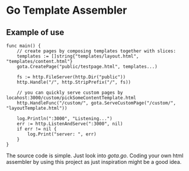 
# Go Template Assembler

## Example of use 

```
func main() {
	// create pages by composing templates together with slices:
	templates := []string{"templates/layout.html", "templates/content.html"}
	gota.CreatePage("public/testpage.html", templates...)

	fs := http.FileServer(http.Dir("public"))
	http.Handle("/", http.StripPrefix("/", fs))

	// you can quickly serve custom pages by locahost:3000/custom/pickSomeContentTemplate.html
	http.HandleFunc("/custom/", gota.ServeCustomPage("/custom/", "layoutTemplate.html"))

	log.Println(":3000", "Listening...")
	err := http.ListenAndServe(":3000", nil)
	if err != nil {
		log.Print("server: ", err)
	}
}
```

The source code is simple. Just look into *gota.go*.
Coding your own html assembler by using this project as just inspiration might be a good idea.